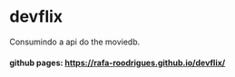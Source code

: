 # devflix
Consumindo a api do the moviedb.

#### github pages: https://rafa-roodrigues.github.io/devflix/
